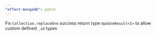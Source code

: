 ```yaml
---
"effect-mongodb": patch
---
```


Fix `Collection.replaceOne` success return type `UpdateResult<I>` to allow custom defined `_id` types
